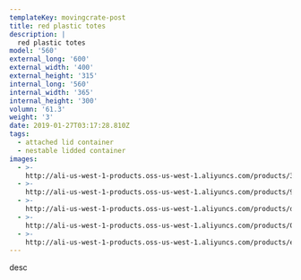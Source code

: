```yaml
---
templateKey: movingcrate-post
title: red plastic totes
description: |
  red plastic totes
model: '560'
external_long: '600'
external_width: '400'
external_height: '315'
internal_long: '560'
internal_width: '365'
internal_height: '300'
volumn: '61.3'
weight: '3'
date: 2019-01-27T03:17:28.810Z
tags:
  - attached lid container
  - nestable lidded container
images:
  - >-
    http://ali-us-west-1-products.oss-us-west-1.aliyuncs.com/products/3bde0ae3a25d4765bce902a792c7ace2.JPG
  - >-
    http://ali-us-west-1-products.oss-us-west-1.aliyuncs.com/products/9db654eaedfa45b9ae95933aa76ca24b.JPG
  - >-
    http://ali-us-west-1-products.oss-us-west-1.aliyuncs.com/products/dec4953a6dfa471089e005a98cebc9ab.JPG
  - >-
    http://ali-us-west-1-products.oss-us-west-1.aliyuncs.com/products/0e45e51f173f49eeafe8a18cfa6735d2.jpg
  - >-
    http://ali-us-west-1-products.oss-us-west-1.aliyuncs.com/products/efd4f1468fa84e6e96eb5305ba9dcec6.jpg
---
```

desc
